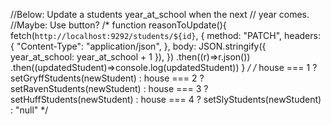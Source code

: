 //Below: Update a students year_at_school when the next
  // year comes. 
  //Maybe: Use button?
  /*
  function reasonToUpdate(){
    fetch(`http://localhost:9292/students/${id}`, {
      method: "PATCH",
      headers: {
        "Content-Type": "application/json",
      },
      body: JSON.stringify({
        year_at_school: year_at_school + 1
      }),
    })
    .then((r)=>r.json())
    .then((updatedStudent)=>console.log(updatedStudent))
  }
  */
/*
  house === 1 ? setGryffStudents(newStudent) :
    house === 2 ? setRavenStudents(newStudent) :
    house === 3 ? setHuffStudents(newStudent) :
    house === 4 ? setSlyStudents(newStudent) : "null"
    */


  
